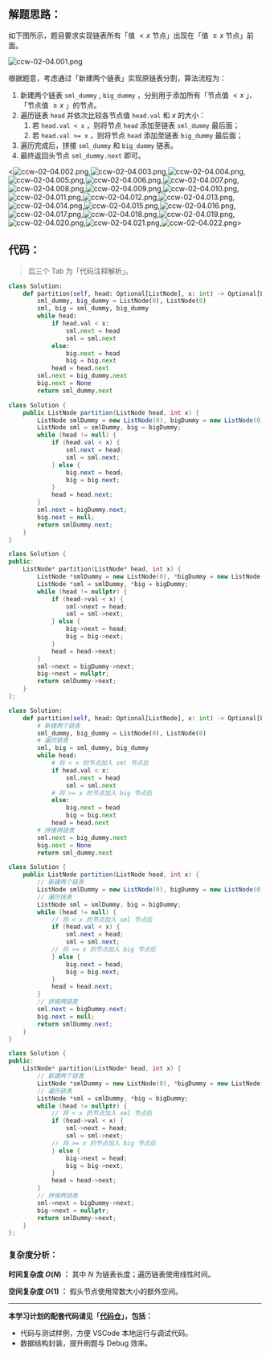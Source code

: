 ## 解题思路：

如下图所示，题目要求实现链表所有「值 $< x$ 节点」出现在「值 $\geq x$ 节点」前面。

![ccw-02-04.001.png](https://pic.leetcode-cn.com/1642327155-ZeSkst-ccw-02-04.001.png)

根据题意，考虑通过「新建两个链表」实现原链表分割，算法流程为：

1. 新建两个链表  `sml_dummy` , `big_dummy` ，分别用于添加所有「节点值 $< x$ 」、「节点值 $\geq x$ 」的节点。
2. 遍历链表 `head` 并依次比较各节点值 `head.val` 和 $x$ 的大小：
   1. 若 `head.val < x` ，则将节点 `head` 添加至链表 `sml_dummy` 最后面；
   2. 若 `head.val >= x` ，则将节点 `head` 添加至链表 `big_dummy` 最后面；
3. 遍历完成后，拼接 `sml_dummy` 和 `big_dummy` 链表。
4. 最终返回头节点 `sml_dummy.next` 即可。

<![ccw-02-04.002.png](https://pic.leetcode-cn.com/1642327155-xLTdTX-ccw-02-04.002.png),![ccw-02-04.003.png](https://pic.leetcode-cn.com/1642327155-jJlwxG-ccw-02-04.003.png),![ccw-02-04.004.png](https://pic.leetcode-cn.com/1642327155-dicsYf-ccw-02-04.004.png),![ccw-02-04.005.png](https://pic.leetcode-cn.com/1642327155-KosKZc-ccw-02-04.005.png),![ccw-02-04.006.png](https://pic.leetcode-cn.com/1642327155-evywNA-ccw-02-04.006.png),![ccw-02-04.007.png](https://pic.leetcode-cn.com/1642327155-sdwSde-ccw-02-04.007.png),![ccw-02-04.008.png](https://pic.leetcode-cn.com/1642327155-BxynoK-ccw-02-04.008.png),![ccw-02-04.009.png](https://pic.leetcode-cn.com/1642327155-MYEJFo-ccw-02-04.009.png),![ccw-02-04.010.png](https://pic.leetcode-cn.com/1642327155-LdwqVO-ccw-02-04.010.png),![ccw-02-04.011.png](https://pic.leetcode-cn.com/1642327155-NxYFeF-ccw-02-04.011.png),![ccw-02-04.012.png](https://pic.leetcode-cn.com/1642327155-zogRwU-ccw-02-04.012.png),![ccw-02-04.013.png](https://pic.leetcode-cn.com/1642327155-sLExdO-ccw-02-04.013.png),![ccw-02-04.014.png](https://pic.leetcode-cn.com/1642327155-wIQrOv-ccw-02-04.014.png),![ccw-02-04.015.png](https://pic.leetcode-cn.com/1642327155-FkWiMG-ccw-02-04.015.png),![ccw-02-04.016.png](https://pic.leetcode-cn.com/1642327155-hIruVw-ccw-02-04.016.png),![ccw-02-04.017.png](https://pic.leetcode-cn.com/1642327155-wrsDFm-ccw-02-04.017.png),![ccw-02-04.018.png](https://pic.leetcode-cn.com/1642327155-lBdwnV-ccw-02-04.018.png),![ccw-02-04.019.png](https://pic.leetcode-cn.com/1642327155-qsNphx-ccw-02-04.019.png),![ccw-02-04.020.png](https://pic.leetcode-cn.com/1642327155-yCXnFe-ccw-02-04.020.png),![ccw-02-04.021.png](https://pic.leetcode-cn.com/1642327155-OakeVD-ccw-02-04.021.png),![ccw-02-04.022.png](https://pic.leetcode-cn.com/1642327155-KiYlVi-ccw-02-04.022.png)>

## 代码：

> 后三个 Tab 为「代码注释解析」。

```Python []
class Solution:
    def partition(self, head: Optional[ListNode], x: int) -> Optional[ListNode]:
        sml_dummy, big_dummy = ListNode(0), ListNode(0)
        sml, big = sml_dummy, big_dummy
        while head:
            if head.val < x:
                sml.next = head
                sml = sml.next
            else:
                big.next = head
                big = big.next
            head = head.next
        sml.next = big_dummy.next
        big.next = None
        return sml_dummy.next
```

```Java []
class Solution {
    public ListNode partition(ListNode head, int x) {
        ListNode smlDummy = new ListNode(0), bigDummy = new ListNode(0);
        ListNode sml = smlDummy, big = bigDummy;
        while (head != null) {
            if (head.val < x) {
                sml.next = head;
                sml = sml.next;
            } else {
                big.next = head;
                big = big.next;
            }
            head = head.next;
        }
        sml.next = bigDummy.next;
        big.next = null;
        return smlDummy.next;
    }
}
```

```C++ []
class Solution {
public:
    ListNode* partition(ListNode* head, int x) {
        ListNode *smlDummy = new ListNode(0), *bigDummy = new ListNode(0);
        ListNode *sml = smlDummy, *big = bigDummy;
        while (head != nullptr) {
            if (head->val < x) {
                sml->next = head;
                sml = sml->next;
            } else {
                big->next = head;
                big = big->next;
            }
            head = head->next;
        }
        sml->next = bigDummy->next;
        big->next = nullptr;
        return smlDummy->next;
    }
};
```

```Python []
class Solution:
    def partition(self, head: Optional[ListNode], x: int) -> Optional[ListNode]:
        # 新建两个链表
        sml_dummy, big_dummy = ListNode(0), ListNode(0)
        # 遍历链表
        sml, big = sml_dummy, big_dummy
        while head:
            # 将 < x 的节点加入 sml 节点后
            if head.val < x:
                sml.next = head
                sml = sml.next
            # 将 >= x 的节点加入 big 节点后
            else:
                big.next = head
                big = big.next
            head = head.next
        # 拼接两链表
        sml.next = big_dummy.next
        big.next = None
        return sml_dummy.next
```

```Java []
class Solution {
    public ListNode partition(ListNode head, int x) {
        // 新建两个链表
        ListNode smlDummy = new ListNode(0), bigDummy = new ListNode(0);
        // 遍历链表
        ListNode sml = smlDummy, big = bigDummy;
        while (head != null) {
            // 将 < x 的节点加入 sml 节点后
            if (head.val < x) {
                sml.next = head;
                sml = sml.next;
            // 将 >= x 的节点加入 big 节点后
            } else {
                big.next = head;
                big = big.next;
            }
            head = head.next;
        }
        // 拼接两链表
        sml.next = bigDummy.next;
        big.next = null;
        return smlDummy.next;
    }
}
```

```C++ []
class Solution {
public:
    ListNode* partition(ListNode* head, int x) {
        // 新建两个链表
        ListNode *smlDummy = new ListNode(0), *bigDummy = new ListNode(0);
        // 遍历链表
        ListNode *sml = smlDummy, *big = bigDummy;
        while (head != nullptr) {
            // 将 < x 的节点加入 sml 节点后
            if (head->val < x) {
                sml->next = head;
                sml = sml->next;
            // 将 >= x 的节点加入 big 节点后
            } else {
                big->next = head;
                big = big->next;
            }
            head = head->next;
        }
        // 拼接两链表
        sml->next = bigDummy->next;
        big->next = nullptr;
        return smlDummy->next;
    }
};
```

### 复杂度分析：

**时间复杂度 $O(N)$ ：** 其中 $N$ 为链表长度；遍历链表使用线性时间。

**空间复杂度 $O(1)$ ：** 假头节点使用常数大小的额外空间。

---

**本学习计划的配套代码请见「[代码仓](https://github.com/krahets/selected-coding-interview)」，包括：**

- 代码与测试样例，方便 VSCode 本地运行与调试代码。
- 数据结构封装，提升刷题与 Debug 效率。
